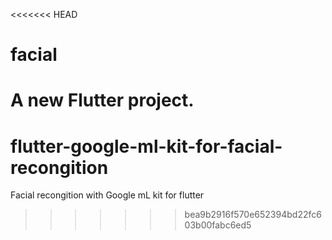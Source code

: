 <<<<<<< HEAD
# facial

A new Flutter project.
=======
# flutter-google-ml-kit-for-facial-recongition
Facial recongition with Google mL kit for flutter 
>>>>>>> bea9b2916f570e652394bd22fc603b00fabc6ed5

